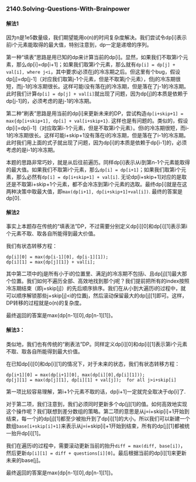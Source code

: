 ### 2140.Solving-Questions-With-Brainpower

#### 解法1

因为n是1e5数量级，我们期望能用o(n)的时间复杂度解决。我们尝试令dp[i]表示前i个元素能取得的最大值，特别注意到，dp一定是递增的序列。

第一种“填表”思路是用已知的dp来计算当前的dp[i]。显然，如果我们不取第i个元素，那么dp[i]=dp[i+1]；如果我们取第i个元素，那么就有```dp[i] = dp[j] + val[i], where j<i```，其中要求i必须在j的冷冻期之后。但这里有个bug，假设dp[j]=dp[j-1]（对应我们取第j-1个元素，但是不取第j个元素），但j的冷冻期很短，而j-1的冷冻期很长。这样可能i没有落在j的冷冻期，但是落在了j-1的冷冻期。此时我们计算```dp[i] = dp[j] + val[i]```就出现了问题，因为dp[j]的本质是依赖于dp[j-1]的，必须考虑的是j-1的冷冻期。

第二种“刷表”思路是用当前的dp[i]来更新未来的DP，尝试构造```dp[i+skip+1] = max{dp[i+skip+1], dp[i] + val[i+skip+1}```. 这样也是有问题的。类似的，假设dp[i]=dp[i-1]（对应取第i-1个元素，但是不取第i个元素）。但i的冷冻期很短，而i-1的冷冻期很长。这样可能i+skip+1没有落在i的冷冻期，但是落在了i-1的冷冻期。此时我们用上面的式子就出现了问题，因为dp[i]的本质是依赖于dp[i-1]的，必须考虑的是i-1的冷冻期。

本题的思路非常巧妙，就是从后往前遍历。同样dp[i]表示从i到第n-1个元素能取得的最大值。如果我们不取第i个元素，那么```dp[i] = dp[i+1]```；如果我们取第i个元素，那么必然有```dp[i] = dp[i+skip+1] + val[i]```. 无论dp[i+skip+1]对应的是取还是不取第i+skip+1个元素，都不会冷冻到第i个元素的选取。最终dp[i]就是在这两种决策中取最大值，即```max(dp[i+1], dp[i+skip+1]+val[i])```. 最终的答案是dp[0].


#### 解法2
事实上本题存在传统的“填表法”DP，不过需要分别定义dp[i][0]和dp[i][1]表示第i个元素不取、取各自所能得到最大价值。

我们有状态转移方程：
```
dp[i][0] = max(dp[i-1][0], dp[i-1][1]);
dp[i][1] = max{dp[j][1]} + val[i]; 
```
其中第二项中的j是所有小于i的位置里、满足j的冷冻期不包括i、且dp[j][1]最大那个位置。我们如何不遍历全部、高效地找到那个j呢？我们提前把所有的index按照冷冻期结束（即j+skip[j]）的先后顺序排序。我们在从小到大遍历i的过程中，就可以顺序解锁那些j+skip[j]<i的位置j，然后滚动保留最大的dp[j][1]即可。这样，DP转移的过程就是o(n)的复杂度。

最终返回的答案是max{dp[n-1][0],dp[n-1][1]}。

#### 解法3：
类似地，我们也有传统的“刷表法”DP。同样定义dp[i][0]和dp[i][1]表示第i个元素不取、取各自所能得到最大价值。

在已知dp[i][0]和dp[i][1]的情况下，对于未来的状态，我们有状态转移方程：
```
dp[i+1][0] = max(dp[i+1][0], max(dp[i][0],dp[i][1]));
dp[j][1] = max(dp[j][1], dp[i][1] + val[j]);  for all j>i+skip[i]
```
第一项比较容易理解，第i+1个元素不取的话，dp[i+1]一定就完全取决于dp[i]了.

对于第二项，我们注意到，我们必须同时更新多个dp[j][1]的值。如何高效地实现这个操作呢？我们联想到差分数组的策略。第二项的意思是从j=i+skip[i]+1开始到结束，每一个j的dp[j][1]都至少被抬升到了dp[i][1]的大小。所以我们可以新建一个数组```base[i+skip[i]+1]```来表示从j=i+skip[i]+1开始到结束，所有的dp[j][1]都被统一抬升dp[i][1]。

我们在遍历i的过程中，需要滚动更新当前的抬升```diff = max(diff, base[i])```，然后更新```dp[i][1] = diff + questions[i][0]```。最后根据当前的dp[i][1]来更新未来的base[j]。

最终返回的答案是max{dp[n-1][0],dp[n-1][1]}。
